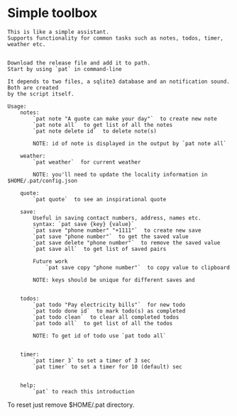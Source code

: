 # Simple toolbox
    This is like a simple assistant.
    Supports functionality for common tasks such as notes, todos, timer, weather etc.


    Download the release file and add it to path.
    Start by using `pat` in command-line

    It depends to two files, a sqlite3 database and an notification sound. Both are created
    by the script itself.

``` 
Usage:  
    notes:  
        `pat note "A quote can make your day"`  to create new note   
        `pat note all`  to get list of all the notes  
        `pat note delete id`  to delete note(s)  

        NOTE: id of note is displayed in the output by `pat note all`  

    weather:   
        `pat weather`  for current weather  
        
        NOTE: you'll need to update the locality information in $HOME/.pat/config.json  

    quote:  
        `pat quote`  to see an inspirational quote  

    save:  
        Useful in saving contact numbers, address, names etc.  
        syntax: `pat save {key} {value}`  
        `pat save "phone number" "+1111"`  to create new save  
        `pat save "phone number"`  to get the saved value  
        `pat save delete "phone number"`  to remove the saved value  
        `pat save all`  to get list of saved pairs  

        Future work  
            `pat save copy "phone number"`  to copy value to clipboard  

        NOTE: keys should be unique for different saves and  
            

    todos:  
        `pat todo "Pay electricity bills"`  for new todo  
        `pat todo done id`  to mark todo(s) as completed  
        `pat todo clean`  to clear all completed todos  
        `pat todo all`  to get list of all the todos  

        NOTE: To get id of todo use `pat todo all`  
        
        
    timer:
        `pat timer 3` to set a timer of 3 sec
        `pat timer` to set a timer for 10 (default) sec
        
        
    help:  
        `pat` to reach this introduction  
```
To reset just remove $HOME/.pat directory.
